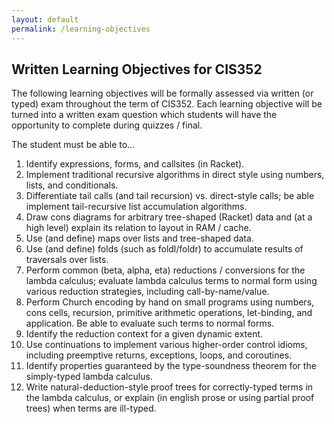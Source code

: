```yaml
---
layout: default
permalink: /learning-objectives
---
```


<h2 class="obj">Written Learning Objectives for CIS352</h2>

The following learning objectives will be formally assessed via
written (or typed) exam throughout the term of CIS352. Each learning
objective will be turned into a written exam question which students
will have the opportunity to complete during quizzes / final.

The student must be able to...

<ol class="outcomes">
<li><a href="#lo1"></a>Identify expressions, forms, and callsites (in Racket).</li>

<li><a href="#lo2"></a>Implement traditional recursive algorithms in
direct style using numbers, lists, and conditionals.</li>

<li><a href="#lo3"></a>Differentiate tail calls (and tail
recursion) vs. direct-style calls; be able implement tail-recursive
list accumulation algorithms.</li>

<li><a href="#lo4"></a>Draw cons diagrams for arbitrary
tree-shaped (Racket) data and (at a high level) explain its relation
to layout in RAM / cache.</li>

<li><a href="#lo5"></a>Use (and define) maps over lists
and tree-shaped data.</li>

<li><a href="#lo6"></a>Use (and define) folds (such as foldl/foldr) to
accumulate results of traversals over lists.</li>

<li><a href="#lo7"></a>Perform common (beta, alpha, eta) reductions /
conversions for the lambda calculus; evaluate lambda calculus terms
to normal form using various reduction strategies, including
call-by-name/value.</li>

<li><a href="#lo8"></a>Perform Church encoding by hand on small
programs using numbers, cons cells, recursion, primitive arithmetic
operations, let-binding, and application. Be able to evaluate such
terms to normal forms.</li>

<li><a href="lo9"></a>Identify the reduction context for a given
dynamic extent.</li>

<li><a href="lo10"></a>Use continuations to implement various
higher-order control idioms, including preemptive returns, exceptions,
loops, and coroutines.</li>

<li><a href="lo11"></a>Identify properties guaranteed by the
type-soundness theorem for the simply-typed lambda calculus.</li>

<li><a href="lo12"></a>Write natural-deduction-style proof trees for
correctly-typed terms in the lambda calculus, or explain (in english
prose or using partial proof trees) when terms are ill-typed.</li>

 </ol>
